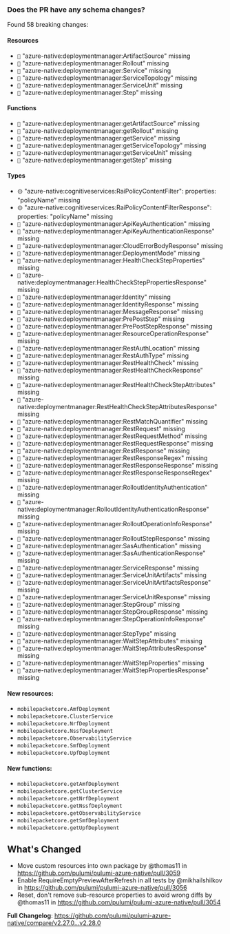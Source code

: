 ### Does the PR have any schema changes?

Found 58 breaking changes:

#### Resources
- `🔴` "azure-native:deploymentmanager:ArtifactSource" missing
- `🔴` "azure-native:deploymentmanager:Rollout" missing
- `🔴` "azure-native:deploymentmanager:Service" missing
- `🔴` "azure-native:deploymentmanager:ServiceTopology" missing
- `🔴` "azure-native:deploymentmanager:ServiceUnit" missing
- `🔴` "azure-native:deploymentmanager:Step" missing
#### Functions
- `🔴` "azure-native:deploymentmanager:getArtifactSource" missing
- `🔴` "azure-native:deploymentmanager:getRollout" missing
- `🔴` "azure-native:deploymentmanager:getService" missing
- `🔴` "azure-native:deploymentmanager:getServiceTopology" missing
- `🔴` "azure-native:deploymentmanager:getServiceUnit" missing
- `🔴` "azure-native:deploymentmanager:getStep" missing
#### Types
- `🟡` "azure-native:cognitiveservices:RaiPolicyContentFilter": properties: "policyName" missing
- `🟡` "azure-native:cognitiveservices:RaiPolicyContentFilterResponse": properties: "policyName" missing
- `🔴` "azure-native:deploymentmanager:ApiKeyAuthentication" missing
- `🔴` "azure-native:deploymentmanager:ApiKeyAuthenticationResponse" missing
- `🔴` "azure-native:deploymentmanager:CloudErrorBodyResponse" missing
- `🔴` "azure-native:deploymentmanager:DeploymentMode" missing
- `🔴` "azure-native:deploymentmanager:HealthCheckStepProperties" missing
- `🔴` "azure-native:deploymentmanager:HealthCheckStepPropertiesResponse" missing
- `🔴` "azure-native:deploymentmanager:Identity" missing
- `🔴` "azure-native:deploymentmanager:IdentityResponse" missing
- `🔴` "azure-native:deploymentmanager:MessageResponse" missing
- `🔴` "azure-native:deploymentmanager:PrePostStep" missing
- `🔴` "azure-native:deploymentmanager:PrePostStepResponse" missing
- `🔴` "azure-native:deploymentmanager:ResourceOperationResponse" missing
- `🔴` "azure-native:deploymentmanager:RestAuthLocation" missing
- `🔴` "azure-native:deploymentmanager:RestAuthType" missing
- `🔴` "azure-native:deploymentmanager:RestHealthCheck" missing
- `🔴` "azure-native:deploymentmanager:RestHealthCheckResponse" missing
- `🔴` "azure-native:deploymentmanager:RestHealthCheckStepAttributes" missing
- `🔴` "azure-native:deploymentmanager:RestHealthCheckStepAttributesResponse" missing
- `🔴` "azure-native:deploymentmanager:RestMatchQuantifier" missing
- `🔴` "azure-native:deploymentmanager:RestRequest" missing
- `🔴` "azure-native:deploymentmanager:RestRequestMethod" missing
- `🔴` "azure-native:deploymentmanager:RestRequestResponse" missing
- `🔴` "azure-native:deploymentmanager:RestResponse" missing
- `🔴` "azure-native:deploymentmanager:RestResponseRegex" missing
- `🔴` "azure-native:deploymentmanager:RestResponseResponse" missing
- `🔴` "azure-native:deploymentmanager:RestResponseResponseRegex" missing
- `🔴` "azure-native:deploymentmanager:RolloutIdentityAuthentication" missing
- `🔴` "azure-native:deploymentmanager:RolloutIdentityAuthenticationResponse" missing
- `🔴` "azure-native:deploymentmanager:RolloutOperationInfoResponse" missing
- `🔴` "azure-native:deploymentmanager:RolloutStepResponse" missing
- `🔴` "azure-native:deploymentmanager:SasAuthentication" missing
- `🔴` "azure-native:deploymentmanager:SasAuthenticationResponse" missing
- `🔴` "azure-native:deploymentmanager:ServiceResponse" missing
- `🔴` "azure-native:deploymentmanager:ServiceUnitArtifacts" missing
- `🔴` "azure-native:deploymentmanager:ServiceUnitArtifactsResponse" missing
- `🔴` "azure-native:deploymentmanager:ServiceUnitResponse" missing
- `🔴` "azure-native:deploymentmanager:StepGroup" missing
- `🔴` "azure-native:deploymentmanager:StepGroupResponse" missing
- `🔴` "azure-native:deploymentmanager:StepOperationInfoResponse" missing
- `🔴` "azure-native:deploymentmanager:StepType" missing
- `🔴` "azure-native:deploymentmanager:WaitStepAttributes" missing
- `🔴` "azure-native:deploymentmanager:WaitStepAttributesResponse" missing
- `🔴` "azure-native:deploymentmanager:WaitStepProperties" missing
- `🔴` "azure-native:deploymentmanager:WaitStepPropertiesResponse" missing

#### New resources:

- `mobilepacketcore.AmfDeployment`
- `mobilepacketcore.ClusterService`
- `mobilepacketcore.NrfDeployment`
- `mobilepacketcore.NssfDeployment`
- `mobilepacketcore.ObservabilityService`
- `mobilepacketcore.SmfDeployment`
- `mobilepacketcore.UpfDeployment`

#### New functions:

- `mobilepacketcore.getAmfDeployment`
- `mobilepacketcore.getClusterService`
- `mobilepacketcore.getNrfDeployment`
- `mobilepacketcore.getNssfDeployment`
- `mobilepacketcore.getObservabilityService`
- `mobilepacketcore.getSmfDeployment`
- `mobilepacketcore.getUpfDeployment`

<!-- Release notes generated using configuration in .github/release.yml at v2.28.0 -->

## What's Changed
* Move custom resources into own package by @thomas11 in https://github.com/pulumi/pulumi-azure-native/pull/3059
* Enable RequireEmptyPreviewAfterRefresh in all tests by @mikhailshilkov in https://github.com/pulumi/pulumi-azure-native/pull/3056
* Reset, don't remove sub-resource properties to avoid wrong diffs by @thomas11 in https://github.com/pulumi/pulumi-azure-native/pull/3054


**Full Changelog**: https://github.com/pulumi/pulumi-azure-native/compare/v2.27.0...v2.28.0